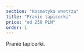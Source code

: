 ```yaml
---
section: "Kosmetyka wnetrza"
title: "Pranie tapicerki"
price: "od 250 PLN"
order: 1
---
```


Pranie tapicerki.